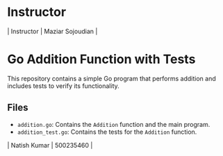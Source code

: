 

# Instructor

| Instructor  | Maziar Sojoudian  |

# Go Addition Function with Tests

This repository contains a simple Go program that performs addition and includes tests to verify its functionality.

## Files

- `addition.go`: Contains the `Addition` function and the main program.
- `addition_test.go`: Contains the tests for the `Addition` function.


| Natish Kumar   | 500235460   |






